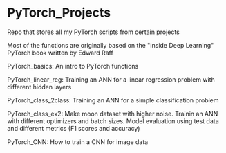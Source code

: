 # PyTorch_Projects

Repo that stores all my PyTorch scripts from certain projects

Most of the functions are originally based on the "Inside Deep Learning" PyTorch book written by Edward Raff 

PyTorch_basics: An intro to PyTorch functions 

PyTorch_linear_reg: Training an ANN for a linear regression problem with different hidden layers 

PyTorch_class_2class: Training an ANN for a simple classification problem

PyTorch_class_ex2: Make moon dataset with higher noise. Trainin an ANN with different optimizers and batch sizes. Model evaluation using test data and different metrics (F1 scores and accuracy)

PyTorch_CNN: How to train a CNN for image data

